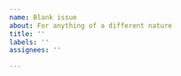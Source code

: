 ```yaml
---
name: Blank issue
about: For anything of a different nature
title: ''
labels: ''
assignees: ''

---
```

